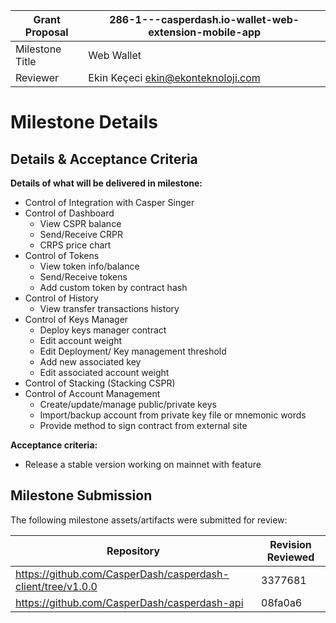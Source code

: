 Grant Proposal | 286-1---casperdash.io-wallet-web-extension-mobile-app
------------ | -------------
Milestone Title | Web Wallet
Reviewer | Ekin Keçeci <ekin@ekonteknoloji.com>

# Milestone Details

## Details & Acceptance Criteria

**Details of what will be delivered in milestone:**

- Control of Integration with Casper Singer
- Control of Dashboard
  - View CSPR balance
  - Send/Receive CRPR
  - CRPS price chart
- Control of Tokens
  - View token info/balance
  - Send/Receive tokens
  - Add custom token by contract hash
- Control of History
  - View transfer transactions history
- Control of Keys Manager
  - Deploy keys manager contract
  - Edit account weight
  - Edit Deployment/ Key management threshold
  - Add new associated key
  - Edit associated account weight
- Control of Stacking (Stacking CSPR)  
- Control of Account Management 
  - Create/update/manage public/private keys
  - Import/backup account from private key file or mnemonic words
  - Provide method to sign contract from external site
   
**Acceptance criteria:**

- Release a stable version working on mainnet with feature 

## Milestone Submission

The following milestone assets/artifacts were submitted for review:

Repository | Revision Reviewed
------------ | -------------
https://github.com/CasperDash/casperdash-client/tree/v1.0.0 | 3377681
https://github.com/CasperDash/casperdash-api | 08fa0a6
